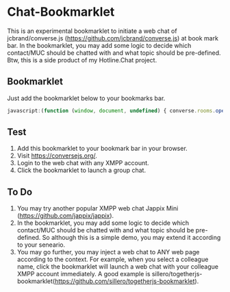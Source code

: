 # Chat-Bookmarklet
This is an experimental bookmarklet to initiate a web chat of jcbrand/converse.js (https://github.com/jcbrand/converse.js) at book mark bar. In the bookmarklet, you may add some logic to decide which contact/MUC should be chatted with and what topic should be pre-defined. Btw, this is a side product of my Hotline.Chat project.

## Bookmarklet
Just add the bookmarklet below to your bookmarks bar.

```javascript
javascript:(function (window, document, undefined) { converse.rooms.open("sales@role.bizchat.us");})(window, document);
```

## Test

1. Add this bookmarklet to your bookmark bar in your browser.
2. Visit https://conversejs.org/.
3. Login to the web chat with any XMPP account.
4. Click the bookmarklet to launch a group chat.

## To Do

1. You may try another popular XMPP web chat Jappix Mini (https://github.com/jappix/jappix).
2. In the bookmarklet, you may add some logic to decide which contact/MUC should be chatted with and what topic should be pre-defined. So although this is a simple demo, you may extend it according to your seneario.
3. You may go further, you may inject a web chat to ANY web page according to the context. For example, when you select a colleague name, click the bookmarklet will launch a web chat with your colleague XMPP account immediately. A good example is sillero/togetherjs-bookmarklet(https://github.com/sillero/togetherjs-bookmarklet).
